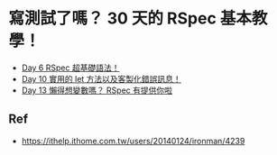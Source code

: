 # 寫測試了嗎？ 30 天的 RSpec 基本教學！

* [Day 6 RSpec 超基礎語法！](./06/)
* [Day 10 實用的 let 方法以及客製化錯誤訊息！](./10/)
* [Day 13 懶得想變數嗎？ RSpec 有提供你啦](./13/)

## Ref

* <https://ithelp.ithome.com.tw/users/20140124/ironman/4239>